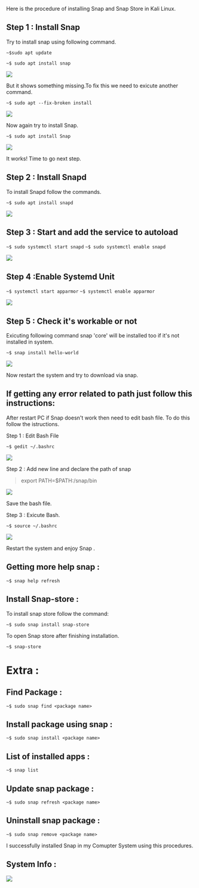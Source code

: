 Here is the procedure of installing Snap and Snap Store in Kali Linux.

## Step 1 : Install Snap

Try to install snap using following command.

`~$sudo apt update  `

[](https://github.com/msrsakib/solution/blob/master/img/kali/03_snap_installation.png)

`~$ sudo apt install snap  `

![](https://github.com/msrsakib/solution/blob/master/img/kali/00_snap_installation.png)

But it shows something missing.To fix this we need to exicute another command.

`~$ sudo apt --fix-broken install `

![](https://github.com/msrsakib/solution/blob/master/img/kali/01_snap_installation.png)

Now again try to install Snap.

`~$ sudo apt install Snap  `

![](https://github.com/msrsakib/solution/blob/master/img/kali/02_snap_installation.png)

It works! Time to go next step.

## Step 2 : Install Snapd

To install Snapd follow the commands. 

`~$ sudo apt install snapd`

![](https://github.com/msrsakib/solution/blob/master/img/kali/04_snap_installation.png)

## Step 3 : Start and add the service to autoload

`~$ sudo systemctl start snapd`
`~$ sudo systemctl enable snapd`

![](https://github.com/msrsakib/solution/blob/master/img/kali/05_snap_installation.png)

## Step 4 :Enable Systemd Unit

`~$ systemctl start apparmor`
`~$ systemctl enable apparmor`

![](https://github.com/msrsakib/solution/blob/master/img/kali/06_snap_installation.png)

## Step 5 : Check it's workable or not

Exicuting following command snap 'core' will be installed too if it's not installed in system.

`~$ snap install hello-world`

![](https://github.com/msrsakib/solution/blob/master/img/kali/07_snap_installation.png)

Now restart the system and try to download via snap.

## If getting any error related to path just follow this instructions:

After restart PC if Snap doesn't work then need to edit bash file. To do this follow the istructions.

Step 1 : Edit Bash File 

`~$ gedit ~/.bashrc`

![](https://github.com/msrsakib/solution/blob/master/img/kali/08_snap_installation.png)

Step 2 : Add new line and declare the path of snap 

> export PATH=$PATH:/snap/bin

![](https://github.com/msrsakib/solution/blob/master/img/kali/09_snap_installation.png)

Save the bash file.

Step 3 : Exicute Bash.

`~$ source ~/.bashrc`

![](https://github.com/msrsakib/solution/blob/master/img/kali/10_snap_installation.png)

Restart the system and enjoy Snap .

## Getting more help snap :

`~$ snap help refresh`

## Install Snap-store :

To install snap store follow the command: 

`~$ sudo snap install snap-store`

To open Snap store after finishing installation.

`~$ snap-store`

# Extra :

## Find Package :

`~$ sudo snap find <package name> `

## Install package using snap :

`~$ sudo snap install <package name> `

## List of installed apps :

`~$ snap list `

## Update snap package :

`~$ sudo snap refresh <package name> `

## Uninstall snap package :

`~$ sudo snap remove <package name> `


I successfully installed Snap in my Comupter System using this procedures.

## System Info :

![](https://github.com/msrsakib/solution/blob/master/img/kali/System_info.png)
